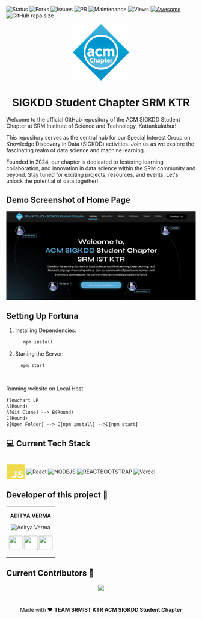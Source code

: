 
![Status](https://img.shields.io/website-up-down-green-red/https/srmsigkddtesting.vercel.app/.svg)
![Forks](https://img.shields.io/github/forks/ACM-SIGKDD-SRM-KTR-STUDENT-CHAPTER/Official_Website.svg)
![Issues](https://img.shields.io/github/issues/ACM-SIGKDD-SRM-KTR-STUDENT-CHAPTER/Official_Website.svg)
![PR](https://img.shields.io/github/issues-pr/ACM-SIGKDD-SRM-KTR-STUDENT-CHAPTER/Official_Website.svg)
![Maintenance](https://img.shields.io/badge/Maintained%3F-yes-green.svg)
![Views](https://views.whatilearened.today/views/github/ACM-SIGKDD-SRM-KTR-STUDENT-CHAPTER/Official_Website.svg)
[![Awesome](https://awesome.re/badge.svg)](https://awesome.re)
![GitHub repo size](https://img.shields.io/github/repo-size/ACM-SIGKDD-SRM-KTR-STUDENT-CHAPTER/Official_Website)

<p align="center">
    <img alt = "Logo" height="150" width="150" src = "./public/apple-touch-icon.png">

</p>
<h1 align="center" >SIGKDD Student Chapter SRM KTR </h1>

  
</p>

Welcome to the official GitHub repository of the ACM SIGKDD Student Chapter at SRM Institute of Science and Technology, Kattankulathur!

This repository serves as the central hub for our Special Interest Group on Knowledge Discovery in Data (SIGKDD) activities. Join us as we explore the fascinating realm of data science and machine learning.

Founded in 2024, our chapter is dedicated to fostering learning, collaboration, and innovation in data science within the SRM community and beyond. Stay tuned for exciting projects, resources, and events. Let's unlock the potential of data together!
<br>

## Demo Screenshot of Home Page
<img align="center" alt="Home Page"  src="./public/ss.png">

## Setting Up Fortuna

1. Installing Dependencies:
    ```bash
       npm install

2. Starting the Server:
    ```bash
      npm start
<br>

<p>Running website on Local Host</p>

```mermaid
flowchart LR
A(Round)
A[Git Clone] --> B(Round)
C(Round)
B[Open Folder] --> C[npm install] -->D[npm start]
```

 ## 💻 Current Tech Stack
<div style="display: inline_block"><br>
  <img align="center" alt="Js" height="40" width="50" src="https://raw.githubusercontent.com/devicons/devicon/master/icons/javascript/javascript-plain.svg">
  <img align="center" alt="React" height="45" width="55" src="https://upload.wikimedia.org/wikipedia/commons/thumb/a/a7/React-icon.svg/2300px-React-icon.svg.png">
  <img align="center" alt="NODEJS" height="50" width="45" src="https://static-00.iconduck.com/assets.00/node-js-icon-454x512-nztofx17.png">
  <img align="center" alt="REACTBOOTSTRAP" height="50" width="50" src="https://justinmahar.gallerycdn.vsassets.io/extensions/justinmahar/react-bootstrap-snippets/2.1.6/1702059788235/Microsoft.VisualStudio.Services.Icons.Default">
  <img align="center" alt="Vercel" height="30" width="130" src="https://upload.wikimedia.org/wikipedia/commons/thumb/5/5e/Vercel_logo_black.svg/2560px-Vercel_logo_black.svg.png">
</div>

<div><h2><strong>Developer of this project 🔻</strong></h2></div>

<table align="center">
<tr align="center">
<td>

**ADITYA VERMA**

<p align="center">
<img src = "https://raw.githubusercontent.com/ACM-SIGKDD-SRM-KTR-STUDENT-CHAPTER/ACM-SIGKDD-SRM-KTR-STUDENT-CHAPTER/main/pics/adityav.png"  height="120" alt="Aditya Verma">
</p>
<p align="center">
<a href = "https://github.com/ACM-SIGKDD-SRM-KTR-STUDENT-CHAPTER"><img src = "https://img.icons8.com/3d-fluency/94/github.png" width="36" height = "36"/></a>
<a href = "https://www.linkedin.com/in/aditya-verma-real/">
<img src = "https://img.icons8.com/color/48/linkedin.png" width="36" height="36"/>
</a>
<a href = "https://medium.com/@adityaver">
<img src = "https://img.icons8.com/stickers/100/medium-logo.png" width="36" height="36"/>
</a>
</p>
</td>
</table>

 ## Current Contributors 🔻
<div align="center">
  <a href="https://github.com/ADITYAVOFFICIAL/Official_Website/graphs/contributors">
  <img src="https://contrib.rocks/image?repo=ACM-SIGKDD-SRM-KTR-STUDENT-CHAPTER/Official_Website" />
</a>
</div>

#
<p align="center">Made with ❤️ <b>TEAM SRMIST KTR ACM SIGKDD Student Chapter </b></p>
